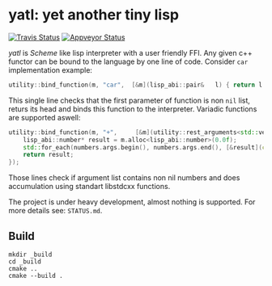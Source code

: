 # yatl: yet another tiny lisp
[![Travis Status](https://travis-ci.org/ivaigult/yatl.svg?branch=master)](https://travis-ci.org/ivaigult/yatl)
[![Appveyor Status](https://ci.appveyor.com/api/projects/status/github/ivaigult/yatl?svg=true)](https://ci.appveyor.com/project/ivaigult/yatl/branch/master)

_yatl_ is _Scheme_ like lisp interpreter with a user friendly FFI. Any given c++ functor can be bound to the language by one line of code. Consider `car` implementation example:
```c++
utility::bind_function(m, "car",  [&m](lisp_abi::pair&   l) { return l.value.head; });
```

This single line checks that the first parameter of function is non `nil` list, returs its head and binds this function to the interpreter. Variadic functions are supported aswell:
```c++
utility::bind_function(m, "+",     [&m](utility::rest_arguments<std::vector<std::reference_wrapper<lisp_abi::number> > > numbers) {
    lisp_abi::number* result = m.alloc<lisp_abi::number>(0.0f);
    std::for_each(numbers.args.begin(), numbers.args.end(), [&result](const lisp_abi::number& n) { result->value += n.value; });
    return result;
});
```
Those lines check if argument list contains non nil numbers and does accumulation using standart libstdcxx functions.

The project is under heavy development, almost nothing is supported. For more details see: `STATUS.md`.

## Build
```
mkdir _build
cd _build
cmake ..
cmake --build .
```

